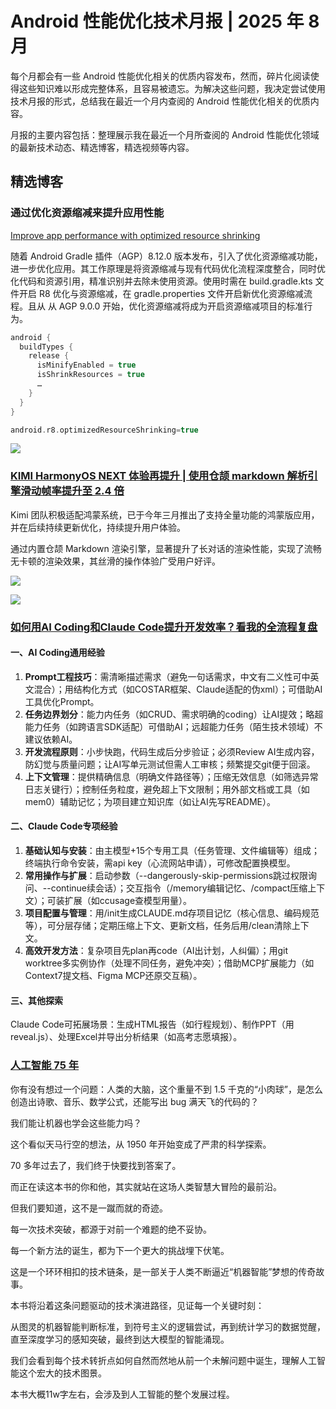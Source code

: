 # Android 性能优化技术月报 | 2025 年 8 月
每个月都会有一些 Android 性能优化相关的优质内容发布，然而，碎片化阅读使得这些知识难以形成完整体系，且容易被遗忘。为解决这些问题，我决定尝试使用技术月报的形式，总结我在最近一个月内查阅的 Android 性能优化相关的优质内容。

月报的主要内容包括：整理展示我在最近一个月所查阅的 Android 性能优化领域的最新技术动态、精选博客，精选视频等内容。

## 精选博客
### 通过优化资源缩减来提升应用性能
[Improve app performance with optimized resource shrinking](https://android-developers.googleblog.com/2025/09/improve-app-performance-with-optimized-resource-shrinking.html?m=1)

随着 Android Gradle 插件（AGP）8.12.0 版本发布，引入了优化资源缩减功能，进一步优化应用。其工作原理是将资源缩减与现有代码优化流程深度整合，同时优化代码和资源引用，精准识别并去除未使用资源。使用时需在 build.gradle.kts 文件开启 R8 优化与资源缩减，在 gradle.properties 文件开启新优化资源缩减流程。且从 从 AGP 9.0.0 开始，优化资源缩减将成为开启资源缩减项目的标准行为。

```kotlin
android {
  buildTypes {
    release {
      isMinifyEnabled = true
      isShrinkResources = true
      …
    }
  }
}

android.r8.optimizedResourceShrinking=true
```

![](https://hub.gitmirror.com/raw.githubusercontent.com/RicardoJiang/resource/refs/heads/main/2025/september/p1.png)


### [KIMI HarmonyOS NEXT 体验再提升 | 使用仓颉 markdown 解析引擎滑动帧率提升至 2.4 倍](https://mp.weixin.qq.com/s/pvO7TqTNAQIotwFJ4C7JOA?poc_token=HD1wxmijGGdKjwIJAYBkP00Rlry3CpQfSFlQYU_L)
Kimi 团队积极适配鸿蒙系统，已于今年三月推出了支持全量功能的鸿蒙版应用，并在后续持续更新优化，持续提升用户体验。

通过内置仓颉 Markdown 渲染引擎，显著提升了长对话的渲染性能，实现了流畅无卡顿的渲染效果，其丝滑的操作体验广受用户好评。

![](https://hub.gitmirror.com/raw.githubusercontent.com/RicardoJiang/resource/refs/heads/main/2025/september/p2.png)

![](https://hub.gitmirror.com/raw.githubusercontent.com/RicardoJiang/resource/refs/heads/main/2025/september/p3.png)

### [如何用AI Coding和Claude Code提升开发效率？看我的全流程复盘](https://mp.weixin.qq.com/s/phoorXCMk6j3pcrPVpc5EQ)
#### 一、AI Coding通用经验
1. **Prompt工程技巧**：需清晰描述需求（避免一句话需求，中文有二义性可中英文混合）；用结构化方式（如COSTAR框架、Claude适配的伪xml）；可借助AI工具优化Prompt。
2. **任务边界划分**：能力内任务（如CRUD、需求明确的coding）让AI提效；略超能力任务（如跨语言SDK适配）可借助AI；远超能力任务（陌生技术领域）不建议依赖AI。
3. **开发流程原则**：小步快跑，代码生成后分步验证；必须Review AI生成内容，防幻觉与质量问题；让AI写单元测试但需人工审核；频繁提交git便于回滚。
4. **上下文管理**：提供精确信息（明确文件路径等）；压缩无效信息（如筛选异常日志关键行）；控制任务粒度，避免超上下文限制；用外部文档或工具（如mem0）辅助记忆；为项目建立知识库（如让AI先写README）。


#### 二、Claude Code专项经验
1. **基础认知与安装**：由主模型+15个专用工具（任务管理、文件编辑等）组成；终端执行命令安装，需api key（心流网站申请），可修改配置换模型。
2. **常用操作与扩展**：启动参数（--dangerously-skip-permissions跳过权限询问、--continue续会话）；交互指令（/memory编辑记忆、/compact压缩上下文）；可装扩展（如ccusage查模型用量）。
3. **项目配置与管理**：用/init生成CLAUDE.md存项目记忆（核心信息、编码规范等），可分层存储；定期压缩上下文、更新文档，任务后用/clean清除上下文。
4. **高效开发方法**：复杂项目先plan再code（AI出计划，人纠偏）；用git worktree多实例协作（处理不同任务，避免冲突）；借助MCP扩展能力（如Context7提文档、Figma MCP还原交互稿）。


#### 三、其他探索
Claude Code可拓展场景：生成HTML报告（如行程规划）、制作PPT（用reveal.js）、处理Excel并导出分析结果（如高考志愿填报）。

### [人工智能 75 年](https://ai-evolution.isboyjc.com/book)
你有没有想过一个问题：人类的大脑，这个重量不到 1.5 千克的“小肉球”，是怎么创造出诗歌、音乐、数学公式，还能写出 bug 满天飞的代码的？

我们能让机器也学会这些能力吗？

这个看似天马行空的想法，从 1950 年开始变成了严肃的科学探索。

70 多年过去了，我们终于快要找到答案了。

而正在读这本书的你和他，其实就站在这场人类智慧大冒险的最前沿。

但我们要知道，这不是一蹴而就的奇迹。

每一次技术突破，都源于对前一个难题的绝不妥协。

每一个新方法的诞生，都为下一个更大的挑战埋下伏笔。

这是一个环环相扣的技术链条，是一部关于人类不断逼近“机器智能”梦想的传奇故事。

本书将沿着这条问题驱动的技术演进路径，见证每一个关键时刻：

从图灵的机器智能判断标准，到符号主义的逻辑尝试，再到统计学习的数据觉醒，直至深度学习的感知突破，最终到达大模型的智能涌现。

我们会看到每个技术转折点如何自然而然地从前一个未解问题中诞生，理解人工智能这个宏大的技术图景。

本书大概11w字左右，会涉及到人工智能的整个发展过程。